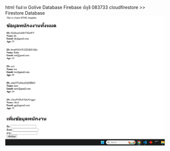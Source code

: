 html รันด้วย  Golive
Database  Firebase  บัญชี   083733  cloudfirestore  >>  Firestore Database
![Alt text](./image.png)